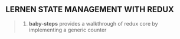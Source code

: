 ## LERNEN STATE MANAGEMENT WITH REDUX

> 1. **baby-steps** provides a walkthrough of redux core by implementing a generic counter